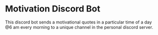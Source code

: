 # Motivation Discord Bot
This discord bot sends a motivational quotes in a particular time of a day @6 am every morning to a unique channel in the personal discord server.
